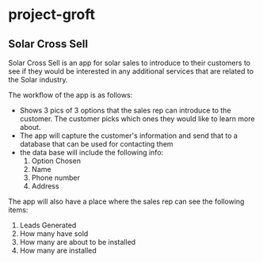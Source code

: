 # project-groft
## Solar Cross Sell

Solar Cross Sell is an app for solar sales to introduce to their customers to see if they would be interested in any additional services that are related to the Solar industry.

The workflow of the app is as follows:

- Shows 3 pics of 3 options that the sales rep can introduce to the customer.  The customer picks which ones they would like to learn more about.
- The app will capture the customer's information and send that to a database that can be used for contacting them
- the data base will include the following info:
  1) Option Chosen
  2) Name
  3) Phone number
  4) Address

The app will also have a place where the sales rep can see the following items:
1) Leads Generated
2) How many have sold
3) How many are about to be installed
4) How many are installed
